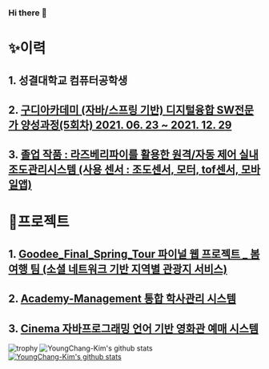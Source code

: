 ### Hi there 👋
# ✨이력
## 1. 성결대학교 컴퓨터공학생
## 2. [구디아카데미 (자바/스프링 기반) 디지털융합 SW전문가 양성과정(5회차) 2021. 06. 23 ~ 2021. 12. 29](https://www.gdu.co.kr/process/process_010100.html?bmain=view&uid=37&mode=1) 
## 3. [졸업 작품 : 라즈베리파이를 활용한 원격/자동 제어 실내 조도관리시스템 (사용 센서 : 조도센서, 모터, tof센서, 모바일앱)](https://github.com/FancySunshine/RPi-LED_Curtain-)


# 🎈프로젝트
## 1. [Goodee_Final_Spring_Tour 파이널 웹 프로젝트 _ 봄여행 팀 (소셜 네트워크 기반 지역별 관광지 서비스)](https://github.com/AllSetSimon/Goodee_Final_Spring_Tour)
## 2. [Academy-Management 통합 학사관리 시스템](https://github.com/academy-management/management)
## 3. [Cinema 자바프로그래밍 언어 기반 영화관 예매 시스템](https://github.com/cinemazz/Cinema)
![trophy](https://github-profile-trophy.vercel.app/?username=YoungChang-Kim)
![YoungChang-Kim's github stats](https://github-readme-stats.vercel.app/api?username=YoungChang-Kim&show_icons=true)
[![YoungChang-Kim's github stats](https://github-readme-stats.vercel.app/api/top-langs/?username=YoungChang-Kim&show_icons=true&hide_border=true&title_color=004386&icon_color=004386&layout=compact)](https://github.com/YoungChang-Kim)
<!--
**YoungChang-Kim/YoungChang-Kim** is a ✨ _special_ ✨ repository because its `README.md` (this file) appears on your GitHub profile.

Here are some ideas to get you started:

- 🔭 I’m currently working on ...
- 🌱 I’m currently learning ...
- 👯 I’m looking to collaborate on ...
- 🤔 I’m looking for help with ...
- 💬 Ask me about ...
- 📫 How to reach me: ...
- 😄 Pronouns: ...
- ⚡ Fun fact: ...
-->
